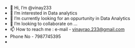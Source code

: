 - 👋 Hi, I’m @vinay233
- 👀 I’m interested in Data analytics
- 🌱 I’m currently looking for an  oppurtunity in Data Analytics  
- 💞️ I’m looking to collaborate on ...
- 📫 How to reach me : e-mail - vinayrao.233@gmail.com
- Phone No - 7987745395
- 

<!---
vinay233/vinay233 is a ✨ special ✨ repository because its `README.md` (this file) appears on your GitHub profile.
You can click the Preview link to take a look at your changes.
--->
